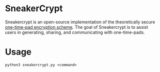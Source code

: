 # SneakerCrypt
Sneakercrypt is an open-source implementation of the theoretically secure [one-time-pad encryption scheme](https://en.wikipedia.org/wiki/One-time_pad). The goal of Sneakercrypt is to assist users in generating, sharing, and communicating with one-time-pads.

# Usage
	python3 sneakercrypt.py <command>
